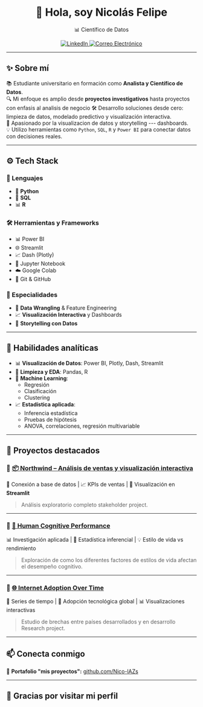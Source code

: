 <h1 align="center">👋 Hola, soy Nicolás Felipe</h1>

<p align="center">
  📊 Científico de Datos
</p>

<p align="center">
  <a href="https://www.linkedin.com/in/nicolas-felipe-mogollon-granda-575aa0248/" target="_blank">
    <img src="https://img.shields.io/badge/LinkedIn-Perfil-blue?style=for-the-badge&logo=linkedin" alt="LinkedIn">
  </a>
  <a href="mailto:niconicolasfelipe@gmail.com">
    <img src="https://img.shields.io/badge/Correo-Electrónico-D14836?style=for-the-badge&logo=gmail&logoColor=white" alt="Correo Electrónico">
  </a>
</p>



---

## ✨ Sobre mí

📚 Estudiante universitario en formación como **Analista y Científico de Datos**.  
🔍 Mi enfoque es amplio desde  **proyectos investigativos**  hasta proyectos con enfasis al analisis de negocio
🛠️ Desarrollo soluciones desde cero: limpieza de datos, modelado predictivo y visualización interactiva.  
📢 Apasionado por la visualizacion de datos y storytelling --- dashboards.  
💡 Utilizo herramientas como `Python`, `SQL`, `R` y `Power BI` para conectar datos con decisiones reales.

---
## ⚙️ Tech Stack

### 🧪 Lenguajes
- 🐍 **Python**
- 🐘 **SQL**
- 📊 **R**

### 🛠️ Herramientas y Frameworks
- 📊 Power BI
- 🌐 Streamlit
- 📈 Dash (Plotly)
- 📓 Jupyter Notebook
- ☁️ Google Colab
- 🧬 Git & GitHub

### 🎯 Especialidades
- 🧼 **Data Wrangling** & Feature Engineering
- 📈 **Visualización Interactiva** y Dashboards
- 🧠 **Storytelling con Datos**



---

## 🧠 Habilidades analíticas

- 📊 **Visualización de Datos**: Power BI, Plotly, Dash, Streamlit  
- 🧼 **Limpieza y EDA**: Pandas, R 
- 🤖 **Machine Learning**:  
  - Regresión 
  - Clasificación  
  - Clustering 
- 📈 **Estadística aplicada**:  
  - Inferencia estadística  
  - Pruebas de hipótesis  
  - ANOVA, correlaciones, regresión multivariable  

---

## 🚀 Proyectos destacados

### 🔹 [📦 Northwind – Análisis de ventas y visualización interactiva](https://github.com/Nico-lAZs/Northwind)
🔗 Conexión a base de datos | 📈 KPIs de ventas | 🧭 Visualización en **Streamlit**  
> Análisis exploratorio completo stakeholder project.  

---

### 🔹 [🧠 Human Cognitive Performance](https://github.com/Nico-lAZs/Human-Cognitive-Performance)
📊 Investigación aplicada | 🧬 Estadística inferencial | 💡 Estilo de vida vs rendimiento  
> Exploración de como los diferentes factores de estilos de vida afectan el desempeño cognitivo.

---

### 🔹 [🌐 Internet Adoption Over Time](https://github.com/Nico-lAZs/internet-adoption-over-time)
📆 Series de tiempo | 📶 Adopción tecnológica global | 📊 Visualizaciones interactivas  
> Estudio de brechas entre países desarrollados y en desarrollo Research project.

---

## 📫 Conecta conmigo

<p align="left"> 
  📂 <strong>Portafolio "mis proyectos":</strong> <a href="https://github.com/Nico-lAZs?tab=repositories">github.com/Nico-lAZs</a>
</p>

---

## 🌟 Gracias por visitar mi perfil












